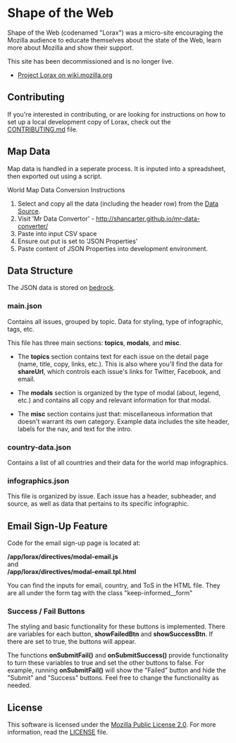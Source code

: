 # Shape of the Web

Shape of the Web (codenamed "Lorax") was a micro-site encouraging the Mozilla
audience to educate themselves about the state of the Web, learn more about
Mozilla and show their support.

This site has been decommissioned and is no longer live.

- [Project Lorax on wiki.mozilla.org](https://wiki.mozilla.org/Engagement/Campaigns/Project_Lorax)

## Contributing

If you're interested in contributing, or are looking for instructions on how
to set up a local development copy of Lorax, check out the
[CONTRIBUTING.md](https://github.com/mozilla/lorax/blob/master/CONTRIBUTING.md)
file.

## Map Data

Map data is handled in a seperate process. It is inputed into a spreadsheet, then exported out using a script.

World Map Data Conversion Instructions

1. Select and copy all the data (including the header row) from the [Data Source](https://docs.google.com/spreadsheets/d/1jN7RGMeA3-fofx5IGu1KWodRLRVl324kQj9r_7Kc6yg/edit#gid=0).
2. Visit 'Mr Data Convertor' - http://shancarter.github.io/mr-data-converter/
3. Paste into input CSV space
4. Ensure out put is set to 'JSON Properties'
5. Paste content of JSON Properties into development environment.

## Data Structure

The JSON data is stored on [bedrock](https://github.com/mozilla/bedrock/tree/master/bedrock/shapeoftheweb/templates/shapeoftheweb).

### main.json

Contains all issues, grouped by topic. Data for styling, type of infographic, tags, etc.

This file has three main sections: **topics**, **modals**, and **misc**. <br>

* The **topics** section contains text for each issue on the detail page (name, title, copy, links, etc.). This is also where you'll find the data for **shareUrl**, which controls each issue's links for Twitter, Facebook, and email.

* The **modals** section is organized by the type of modal (about, legend, etc.) and contains all copy and relevant information for that modal.

* The **misc** section contains just that: miscellaneous information that doesn't warrant its own category. Example data includes the site header, labels for the nav, and text for the intro.

### country-data.json

Contains a list of all countries and their data for the world map infographics.

### infographics.json

This file is organized by issue. Each issue has a header, subheader, and source, as well as data that pertains to its specific infographic.

## Email Sign-Up Feature

Code for the email sign-up page is located at:

**/app/lorax/directives/modal-email.js**<br>
and <br>
**/app/lorax/directives/modal-email.tpl.html**<br/>

You can find the inputs for email, country, and ToS in the HTML file. They are all under the form tag with the class "keep-informed__form"

### Success / Fail Buttons
The styling and basic functionality for these buttons is implemented. There are variables for each button, **showFailedBtn** and **showSuccessBtn**. If there are set to true, the buttons will appear.<br>

The functions **onSubmitFail()** and **onSubmitSuccess()** provide functionality to turn these variables to true and set the other buttons to false. For example, running **onSubmitFail()** will show the "Failed" button and hide the "Submit" and "Success" buttons. Feel free to change the functionality as needed.

## License

This software is licensed under the
[Mozilla Public License 2.0](https://www.mozilla.org/MPL/). For more
information, read the
[LICENSE](https://github.com/mozilla/lorax/blob/master/LICENSE) file.
